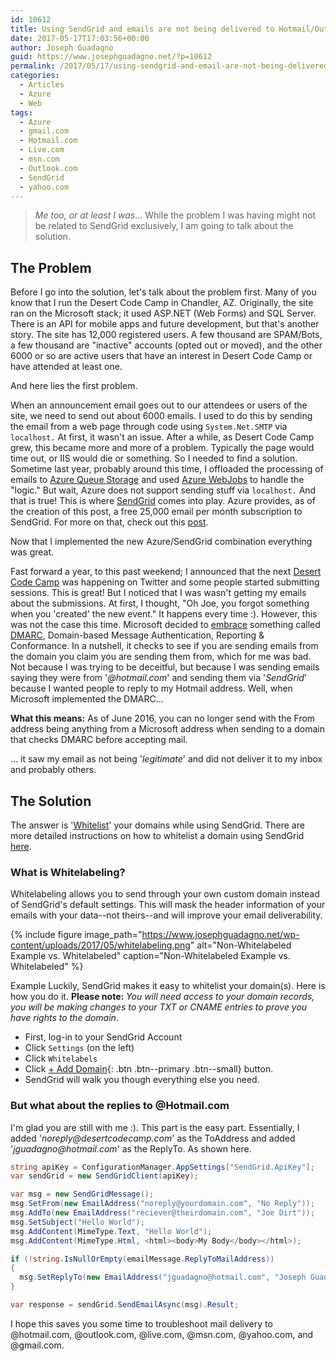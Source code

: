 ```yaml
---
id: 10612
title: Using SendGrid and emails are not being delivered to Hotmail/Outlook/Live/MSN.com recipients?
date: 2017-05-17T17:03:56+00:00
author: Joseph Guadagno
guid: https://www.josephguadagno.net/?p=10612
permalink: /2017/05/17/using-sendgrid-and-email-are-not-being-delivered-to-hotmail-outlook-live-msn-com-recipients/
categories:
  - Articles
  - Azure
  - Web
tags:
  - Azure
  - gmail.com
  - Hotmail.com
  - Live.com
  - msn.com
  - Outlook.com
  - SendGrid
  - yahoo.com
---
```

> _Me too, or at least I was_... While the problem I was having might not be related to SendGrid exclusively, I am going to talk about the solution.

## The Problem

Before I go into the solution, let's talk about the problem first. Many of you know that I run the Desert Code Camp in Chandler, AZ. Originally, the site ran on the Microsoft stack; it used ASP.NET (Web Forms) and SQL Server. There is an API for mobile apps and future development, but that's another story. The site has 12,000 registered users. A few thousand are SPAM/Bots, a few thousand are "inactive" accounts (opted out or moved), and the other 6000 or so are active users that have an interest in Desert Code Camp or have attended at least one.

And here lies the first problem.

When an announcement email goes out to our attendees or users of the site, we need to send out about 6000 emails. I used to do this by sending the email from a web page through code using `System.Net.SMTP` via `localhost.` At first, it wasn't an issue. After a while, as Desert Code Camp grew, this became more and more of a problem. Typically the page would time out, or IIS would die or something. So I needed to find a solution. Sometime last year, probably around this time, I offloaded the processing of emails to [Azure Queue Storage](https://azure.microsoft.com/en-us/services/storage/queues/) and used [Azure WebJobs](https://docs.microsoft.com/en-us/azure/app-service-web/websites-webjobs-resources) to handle the "logic." But wait, Azure does not support sending stuff via `localhost.` And that is true! This is where [SendGrid](https://www.sendgrid.com/) comes into play. Azure provides, as of the creation of this post, a free 25,000 email per month subscription to SendGrid. For more on that, check out this [post](https://docs.microsoft.com/en-us/azure/app-service-web/sendgrid-dotnet-how-to-send-email).

Now that I implemented the new Azure/SendGrid combination everything was great.

Fast forward a year, to this past weekend; I announced that the next [Desert Code Camp](https://oct2017.desertcodecamp.com) was happening on Twitter and some people started submitting sessions. This is great! But I noticed that I was wasn't getting my emails about the submissions. At first, I thought, "Oh Joe, you forgot something when you 'created' the new event." It happens every time :). However, this was not the case this time. Microsoft decided to [embrace](https://sendgrid.com/docs/Classroom/Deliver/Sender_Authentication/microsoft_dmarc_changes.html) something called [DMARC](http://sendgrid.com/blog/dmarc-domain-based-message-authentication-reporting-conformance/), Domain-based Message Authentication, Reporting & Conformance. In a nutshell, it checks to see if you are sending emails from the domain you claim you are sending them from, which for me was bad. Not because I was trying to be deceitful, but because I was sending emails saying they were from '_@hotmail.com_' and sending them via '_SendGrid_' because I wanted people to reply to my Hotmail address. Well, when Microsoft implemented the DMARC...

**What this means:** As of June 2016, you can no longer send with the From address being anything from a Microsoft address when sending to a domain that checks DMARC before accepting mail.

... it saw my email as not being '_legitimate_' and did not deliver it to my inbox and probably others. 

## The Solution

The answer is '[Whitelist](http://sendgrid.com/blog/dmarc-domain-based-message-authentication-reporting-conformance/)' your domains while using SendGrid. There are more detailed instructions on how to whitelist a domain using SendGrid [here](https://sendgrid.com/docs/Classroom/Basics/Whitelabel/index.html).

### What is Whitelabeling?

Whitelabeling allows you to send through your own custom domain instead of SendGrid's default settings. This will mask the header information of your emails with your data--not theirs--and will improve your email deliverability. 

{% include figure image_path="https://www.josephguadagno.net/wp-content/uploads/2017/05/whitelabeling.png" alt="Non-Whitelabeled Example vs. Whitelabeled" caption="Non-Whitelabeled Example vs. Whitelabeled" %}

Example Luckily, SendGrid makes it easy to whitelist your domain(s). Here is how you do it. **Please note:** _You will need access to your domain records, you will be making changes to your TXT or CNAME entries to prove you have rights to the domain_. 

* First, log-in to your SendGrid Account
* Click `Settings` (on the left)
* Click `Whitelabels`
* Click [+ Add Domain](#){: .btn .btn--primary .btn--small} button.
* SendGrid will walk you though everything else you need.

### But what about the replies to @Hotmail.com

I'm glad you are still with me :). This part is the easy part. Essentially, I added '_noreply@desertcodecamp.com_' as the ToAddress and added '_jguadagno@hotmail.com_' as the ReplyTo. As shown here.

```cs
string apiKey = ConfigurationManager.AppSettings["SendGrid.ApiKey"];
var sendGrid = new SendGridClient(apiKey);

var msg = new SendGridMessage();
msg.SetFrom(new EmailAddress("noreply@yourdomain.com", "No Reply"));
msg.AddTo(new EmailAddress("reciever@theirdomain.com", "Joe Dirt"));
msg.SetSubject("Hello World");
msg.AddContent(MimeType.Text, "Hello World");
msg.AddContent(MimeType.Html, <html><body>My Body</body></html>);

if (!string.IsNullOrEmpty(emailMessage.ReplyToMailAddress))
{
  msg.SetReplyTo(new EmailAddress("jguadagno@hotmail.com", "Joseph Guadagno"));
}

var response = sendGrid.SendEmailAsync(msg).Result;
```

I hope this saves you some time to troubleshoot mail delivery to @hotmail.com, @outlook.com, @live.com, @msn.com, @yahoo.com, and @gmail.com.